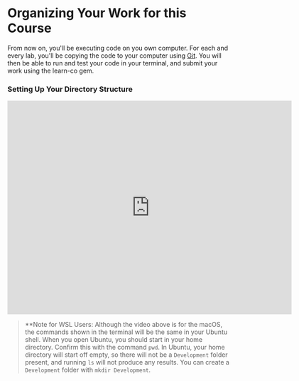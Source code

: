 # Organizing Your Work for this Course

From now on, you'll be executing code on you own computer. For each and every lab, you'll be copying the code to your computer using [Git](https://git-scm.com).  You will then be able to run and test your code in your terminal, and submit your work using the learn-co gem.  

### Setting Up Your Directory Structure

<iframe width="640" height="480" src="https://www.youtube.com/embed/H-6D2rOBVrg" frameborder="0" allowfullscreen></iframe>

> **Note for WSL Users: Although the video above is for the macOS, the commands shown in the terminal will be the same in
> your Ubuntu shell. When you open Ubuntu, you should start in your home directory. Confirm this with the command `pwd`. In
> Ubuntu, your home directory will start off empty, so there will not be a `Development` folder present, and running `ls` will
> not produce any results. You can create a `Development` folder with `mkdir Development`.
